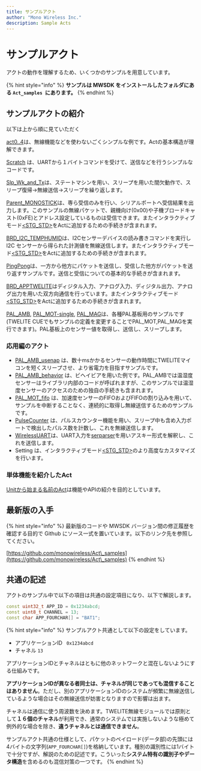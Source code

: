 ```yaml
---
title: サンプルアクト
author: "Mono Wireless Inc."
description: Sample Acts
---
```


# サンプルアクト

アクトの動作を理解するため、いくつかのサンプルを用意しています。

{% hint style="info" %}
**サンプルは MWSDK をインストールしたフォルダにある `Act_samples `にあります。**
{% endhint %}

## サンプルアクトの紹介

以下は上から順に見ていただく

[act0..4](act\_opening.md)は、無線機能などを使わないごくシンプルな例です。Actの基本構造が理解できます。

[Scratch](scratch.md) は、UARTから１バイトコマンドを受けて、送信などを行うシンプルなコードです。

[Slp\_Wk\_and\_Tx](slp\_wk\_and\_tx.md)は、ステートマシンを用い、スリープを用いた間欠動作で、スリープ復帰→無線送信→スリープを繰り返します。

[Parent\_MONOSTICK](parent\_monostick.md)は、専ら受信のみを行い、シリアルポートへ受信結果を出力します。このサンプルの無線パケットで、親機向け(0x00)や子機ブロードキャスト(0xFE)とアドレス設定しているものは受信できます。またインタラクティブモード[\<STG\_STD>](../settings/stg\_std.md)をActに追加するための手続きが含まれます。

[BRD\_I2C_TEMPHUMID](brd\_i2c\_temphumid.md)は、I2Cセンサーデバイスの読み書きコマンドを実行し I2C センサーから得られた計測値を無線送信します。またインタラクティブモード[\<STG\_STD>](../settings/stg\_std.md)をActに追加するための手続きが含まれます。

[PingPong](pingpong.md)は、一方から他方にパケットを送信し、受信した他方がパケットを送り返すサンプルです。送信と受信についての基本的な手続きが含まれます。

[BRD\_APPTWELITE](brd\_apptwelite.md)はディジタル入力、アナログ入力、ディジタル出力、アナログ出力を用いた双方向通信を行っています。またインタラクティブモード[\<STG\_STD>](../settings/stg\_std.md)をActに追加するための手続きが含まれます。

[PAL\_AMB](pal\_amb.md), [PAL\_MOT-single](pal\_mot-oneshot.md), [PAL\_MAG](pal\_mag.md)は、各種PAL基板用のサンプルです(TWELITE CUEでもサンプルの定義を変更することでPAL\_MOT,PAL\_MAGを実行できます)。PAL基板上のセンサー値を取得し、送信し、スリープします。

### 応用編のアクト

* [PAL\_AMB\_usenap](pal\_amb-usenap.md) は、数十msかかるセンサーの動作時間にTWELITEマイコンを短くスリープさせ、より省電力を目指すサンプルです。
* [PAL\_AMB\_behavior](pal\_amb-behavior.md) は、ビヘイビアを用いた例です。PAL\_AMBでは温湿度センサーはライブラリ内部のコードが呼ばれますが、このサンプルでは温湿度センサーのアクセスのための独自の手続きも含まれます。
* [PAL\_MOT\_fifo](pal\_mot.md) は、加速度センサーのFIFOおよびFIFOの割り込みを用いて、サンプルを中断することなく、連続的に取得し無線送信するためのサンプルです。
* [PulseCounter](pulsecounter.md) は、パルスカウンター機能を用い、スリープ中も含め入力ポートで検出したパルス数を計数し、これを無線送信します。
* [WirelessUART](wirelessuart.md)は、UART入力を[serparser](../api-reference/classes/ser\_parser.md)を用いアスキー形式を解釈し、これを送信します。
* Setting は、インタラクティブモード[\<STG\_STD>](../settings/stg\_std.md)のより高度なカスタマイズを行います。



### 単体機能を紹介したAct

[Unitから始まる名前のAct](unit\_acts.md)は機能やAPIの紹介を目的としています。



## 最新版の入手

{% hint style="info" %}
最新版のコードや MWSDK バージョン間の修正履歴を確認する目的で Github にソース一式を置いています。以下のリンク先を参照してください。

[https://github.com/monowireless/Act\_samples](https://github.com/monowireless/Act\_samples)
{% endhint %}



## 共通の記述

アクトのサンプル中で以下の項目は共通の設定項目になり、以下で解説します。

```cpp
const uint32_t APP_ID = 0x1234abcd;
const uint8_t CHANNEL = 13;
const char APP_FOURCHAR[] = "BAT1";
```

{% hint style="info" %}
サンプルアクト共通として以下の設定をしています。

* アプリケーションID ` 0x1234abcd`
* チャネル `13`

アプリケーションIDとチャネルはともに他のネットワークと混在しないようにする仕組みです。

**アプリケーションIDが異なる者同士は、チャネルが同じであっても混信することはありません**。ただし、別のアプリケーションIDのシステムが頻繁に無線送信しているような場合はその無線送信が妨害となりますので影響は出ます。

チャネルは通信に使う周波数を決めます。TWELITE無線モジュールでは原則として**１６個のチャネル**が利用でき、通常のシステムでは実施しないような極めて例外的な場合を除き、**違うチャネルとは通信できません**。

サンプルアクト共通の仕様として、パケットのペイロード(データ部)の先頭には4バイトの文字列(`APP_FOURCHAR[]`)を格納しています。種別の識別性には1バイトで十分ですが、解説のための記述です。こういった**システム特有の識別子やデータ構造**を含めるのも混信対策の一つです。
{% endhint %}

